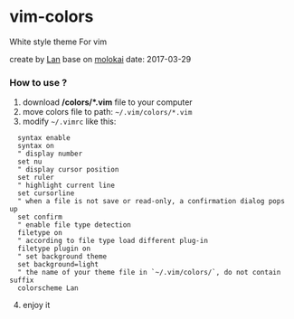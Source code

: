 # vim-colors
White style theme For vim

create by [Lan](mailto:bluescode@outlook.com) base on [molokai](https://github.com/tomasr/molokai)
date: 2017-03-29

### How to use ?

1. download **/colors/*.vim** file to your computer
2. move colors file to path: `~/.vim/colors/*.vim` 
3. modify `~/.vimrc` like this:

```
  syntax enable
  syntax on
  " display number
  set nu
  " display cursor position
  set ruler
  " highlight current line
  set cursorline
  " when a file is not save or read-only, a confirmation dialog pops up
  set confirm
  " enable file type detection
  filetype on
  " according to file type load different plug-in
  filetype plugin on
  " set background theme
  set background=light
  " the name of your theme file in `~/.vim/colors/`, do not contain suffix
  colorscheme Lan
```
4. enjoy it
